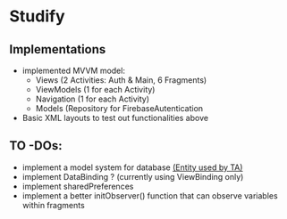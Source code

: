 # Studify

## Implementations 
 - implemented MVVM model:
	- Views (2 Activities: Auth & Main, 6 Fragments)
	- ViewModels (1 for each Activity)
	- Navigation (1 for each Activity)
	- Models (Repository for FirebaseAutentication
- Basic XML layouts to test out functionalities above

## TO -DOs:
- implement a model system for database [(Entity used by TA)](https://github.com/yuanhawk/InfoSys1D/blob/master/PUG/app/src/main/java/tech/sutd/pickupgame/models/User.java)
- implement DataBinding ? (currently using ViewBinding only)
- implement sharedPreferences
- implement a better initObserver() function that can observe variables within fragments
